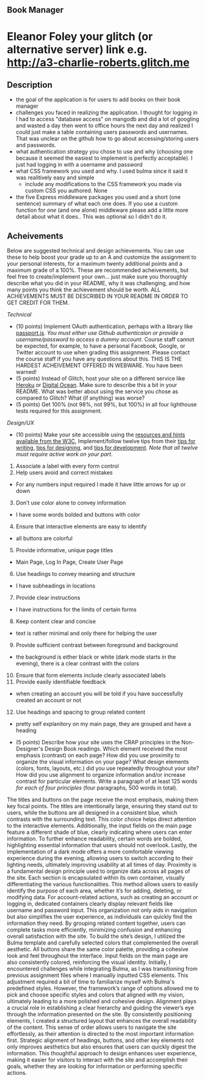 ## Book Manager
Eleanor Foley
your glitch (or alternative server) link e.g. http://a3-charlie-roberts.glitch.me
===

Description
---

- the goal of the application is for users to add books on their book manager
- challenges you faced in realizing the application. I thought for logging in I had to access "database access" on mangodb and did a lot of googling and wasted a day then went to office hours the next day and realized I could just make a table containing users passwords and usernames. That was unclear on the github how to go about accessing/storing users and passwords.
- what authentication strategy you chose to use and why (choosing one because it seemed the easiest to implement is perfectly acceptable). I just had logging in with a username and password
- what CSS framework you used and why. I used bulma since it said it was realitively easy and simple
  - include any modifications to the CSS framework you made via custom CSS you authored. None
- the five Express middleware packages you used and a short (one sentence) summary of what each one does. If you use a custom function for *one* (and one alone) middleware please 
add a little more detail about what it does.. This was optional so I didn't do it.



Acheivements
---
Below are suggested technical and design achievements. You can use these to help boost your grade up to an A and customize the 
assignment to your personal interests, for a maximum twenty additional points and a maximum grade of a 100%. 
These are recommended acheivements, but feel free to create/implement your own... just make sure you thoroughly describe what you did in your README, 
why it was challenging, and how many points you think the achievement should be worth. 
ALL ACHIEVEMENTS MUST BE DESCRIBED IN YOUR README IN ORDER TO GET CREDIT FOR THEM.

*Technical*
- (10 points) Implement OAuth authentication, perhaps with a library like [passport.js](http://www.passportjs.org/). 
*You must either use Github authenticaion or provide a username/password to access a dummy account*. 
Course staff cannot be expected, for example, to have a personal Facebook, Google, or Twitter account to use when grading this assignment. 
Please contact the course staff if you have any questions about this. THIS IS THE HARDEST ACHEIVEMENT OFFERED IN WEBWARE. You have been warned!  
- (5 points) Instead of Glitch, host your site on a different service like [Heroku](https://www.heroku.com) or [Digital Ocean](https://www.digitalocean.com). Make sure to describe this a bit in your README. What was better about using the service you chose as compared to Glitch? What (if anything) was worse? 
- (5 points) Get 100% (not 98%, not 99%, but 100%) in all four lighthouse tests required for this assignment.  

*Design/UX*
- (10 points) Make your site accessible using the [resources and hints available from the W3C](https://www.w3.org/WAI/), Implement/follow twelve tips from their [tips for writing](https://www.w3.org/WAI/tips/writing/), [tips for designing](https://www.w3.org/WAI/tips/designing/), and [tips for development](https://www.w3.org/WAI/tips/developing/). *Note that all twelve must require active work on your part*. 

1. Associate a label with every form control
2. Help users avoid and correct mistakes
- For any numbers input required I made it have little arrows for up or down
3. Don’t use color alone to convey information
- I have some words bolded and buttons with color
4. Ensure that interactive elements are easy to identify
- all buttons are colorful
5. Provide informative, unique page titles
- Main Page, Log In Page, Create User Page
6. Use headings to convey meaning and structure
- I have subheadings in locations 
7. Provide clear instructions
- I have instructions for the limits of certain forms
8. Keep content clear and concise
- text is rather minimal and only there for helping the user
9. Provide sufficient contrast between foreground and background
- the background is either black or white (dark mode starts in the evening), there is a clear contrast with the colors
10. Ensure that form elements include clearly associated labels
11. Provide easily identifiable feedback
- when creating an account you will be told if you have successfully created an account or not
12. Use headings and spacing to group related content
- pretty self explanitory on my main page, they are grouped and have a heading



- (5 points) Describe how your site uses the CRAP principles in the Non-Designer's Design Book readings. 
Which element received the most emphasis (contrast) on each page? 
How did you use proximity to organize the visual information on your page? 
What design elements (colors, fonts, layouts, etc.) did you use repeatedly throughout your site? 
How did you use alignment to organize information and/or increase contrast for particular elements. 
Write a paragraph of at least 125 words *for each of four principles* (four paragraphs, 500 words in total). 

The titles and buttons on the page receive the most emphasis, making them key focal points. The titles are intentionally large, ensuring they stand out to users, while the buttons are all designed in a consistent blue, which contrasts with the surrounding text. This color choice helps direct attention to the interactive elements. Additionally, the input fields on the main page feature a different shade of blue, clearly indicating where users can enter information. To further enhance readability, certain words are bolded, highlighting essential information that users should not overlook. Lastly, the implementation of a dark mode offers a more comfortable viewing experience during the evening, allowing users to switch according to their lighting needs, ultimately improving usability at all times of day.
Proximity is a fundamental design principle used to organize data across all pages of the site. Each section is encapsulated within its own container, visually differentiating the various functionalities. This method allows users to easily identify the purpose of each area, whether it’s for adding, deleting, or modifying data. For account-related actions, such as creating an account or logging in, dedicated containers clearly display relevant fields like username and password input. This organization not only aids in navigation but also simplifies the user experience, as individuals can quickly find the information they need. By grouping related content together, users can complete tasks more efficiently, minimizing confusion and enhancing overall satisfaction with the site.
To build the site’s design, I utilized the Bulma template and carefully selected colors that complemented the overall aesthetic. All buttons share the same color palette, providing a cohesive look and feel throughout the interface. Input fields on the main page are also consistently colored, reinforcing the visual identity. Initially, I encountered challenges while integrating Bulma, as I was transitioning from previous assignment files where I manually inputted CSS elements. This adjustment required a bit of time to familiarize myself with Bulma's predefined styles. However, the framework’s range of options allowed me to pick and choose specific styles and colors that aligned with my vision, ultimately leading to a more polished and cohesive design.
Alignment plays a crucial role in establishing a clear hierarchy and guiding the viewer’s eye through the information presented on the site. By consistently positioning elements, I created a structured layout that enhances the overall readability of the content. This sense of order allows users to navigate the site effortlessly, as their attention is directed to the most important information first. Strategic alignment of headings, buttons, and other key elements not only improves aesthetics but also ensures that users can quickly digest the information. This thoughtful approach to design enhances user experience, making it easier for visitors to interact with the site and accomplish their goals, whether they are looking for information or performing specific actions.


